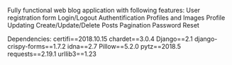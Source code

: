 Fully functional web blog application with following features:
    User registration form
    Login/Logout Authentification
    Profiles and Images
    Profile Updating
    Create/Update/Delete Posts
    Pagination
    Password Reset

Dependencies:
    certifi==2018.10.15
    chardet==3.0.4
    Django==2.1
    django-crispy-forms==1.7.2
    idna==2.7
    Pillow==5.2.0
    pytz==2018.5
    requests==2.19.1
    urllib3==1.23    
